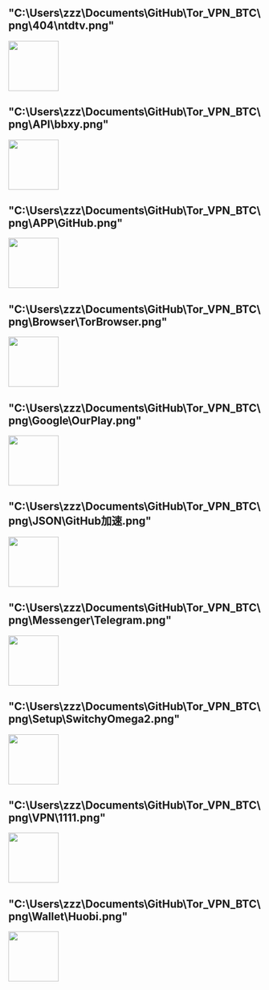 ## "C:\Users\zzz\Documents\GitHub\Tor_VPN_BTC\png\404\ntdtv.png"
<img src="https://raw.githubusercontent.com/jarocheng0123/beginner_guide/refs/heads/main/png/404/ntdtv.png" width="100">

## "C:\Users\zzz\Documents\GitHub\Tor_VPN_BTC\png\API\bbxy.png"
<img src="https://raw.githubusercontent.com/jarocheng0123/beginner_guide/refs/heads/main/png/API/bbxy.png" width="100">

## "C:\Users\zzz\Documents\GitHub\Tor_VPN_BTC\png\APP\GitHub.png"
<img src="https://raw.githubusercontent.com/jarocheng0123/beginner_guide/refs/heads/main/png/APP/GitHub.png" width="100">

## "C:\Users\zzz\Documents\GitHub\Tor_VPN_BTC\png\Browser\TorBrowser.png"
<img src="https://raw.githubusercontent.com/jarocheng0123/beginner_guide/refs/heads/main/png/Browser/TorBrowser.png" width="100">

## "C:\Users\zzz\Documents\GitHub\Tor_VPN_BTC\png\Google\OurPlay.png"
<img src="https://raw.githubusercontent.com/jarocheng0123/beginner_guide/refs/heads/main/png/Google/OurPlay.png" width="100">

## "C:\Users\zzz\Documents\GitHub\Tor_VPN_BTC\png\JSON\GitHub加速.png"
<img src="https://raw.githubusercontent.com/jarocheng0123/beginner_guide/refs/heads/main/png/JSON/GitHub加速.png" width="100">

## "C:\Users\zzz\Documents\GitHub\Tor_VPN_BTC\png\Messenger\Telegram.png"
<img src="https://raw.githubusercontent.com/jarocheng0123/beginner_guide/refs/heads/main/png/Messenger/Telegram.png" width="100">

## "C:\Users\zzz\Documents\GitHub\Tor_VPN_BTC\png\Setup\SwitchyOmega2.png"
<img src="https://raw.githubusercontent.com/jarocheng0123/beginner_guide/refs/heads/main/png/Setup/SwitchyOmega2.png" width="100">

## "C:\Users\zzz\Documents\GitHub\Tor_VPN_BTC\png\VPN\1111.png"
<img src="https://raw.githubusercontent.com/jarocheng0123/beginner_guide/refs/heads/main/png/VPN/1111.png" width="100">

## "C:\Users\zzz\Documents\GitHub\Tor_VPN_BTC\png\Wallet\Huobi.png"
<img src="https://raw.githubusercontent.com/jarocheng0123/beginner_guide/refs/heads/main/png/Wallet/Huobi.png" width="100">